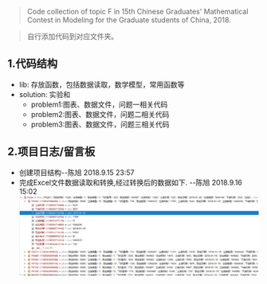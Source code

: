 > Code collection of topic F in 15th Chinese Graduates' Mathematical Contest in Modeling for the Graduate students of China, 2018.

> 自行添加代码到对应文件夹。
## 1.代码结构
- lib: 存放函数，包括数据读取，数学模型，常用函数等
- solution: 实验和
    - problem1:图表、数据文件，问题一相关代码
    - problem2:图表、数据文件，问题二相关代码
    - problem3:图表、数据文件，问题三相关代码

## 2.项目日志/留言板
- 创建项目结构--陈旭 2018.9.15 23:57
- 完成Excel文件数据读取和转换,经过转换后的数据如下. --陈旭 2018.9.16 15:02
![数据格式](assets/dataform.png)
